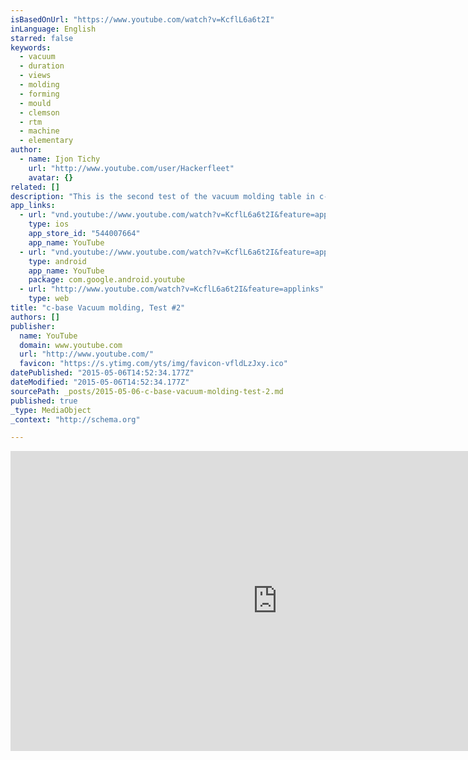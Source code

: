 ```yaml
---
isBasedOnUrl: "https://www.youtube.com/watch?v=KcflL6a6t2I"
inLanguage: English
starred: false
keywords:
  - vacuum
  - duration
  - views
  - molding
  - forming
  - mould
  - clemson
  - rtm
  - machine
  - elementary
author:
  - name: Ijon Tichy
    url: "http://www.youtube.com/user/Hackerfleet"
    avatar: {}
related: []
description: "This is the second test of the vacuum molding table in c-base. This table was built by ihmis-suski and me from November 2014 to March 2015. We are using 1mm Polystyrol. The machine uses sheets of 1m by 1m and uses 230V/32A/7,2KW to heat the plastics up."
app_links:
  - url: "vnd.youtube://www.youtube.com/watch?v=KcflL6a6t2I&feature=applinks"
    type: ios
    app_store_id: "544007664"
    app_name: YouTube
  - url: "vnd.youtube://www.youtube.com/watch?v=KcflL6a6t2I&feature=applinks"
    type: android
    app_name: YouTube
    package: com.google.android.youtube
  - url: "http://www.youtube.com/watch?v=KcflL6a6t2I&feature=applinks"
    type: web
title: "c-base Vacuum molding, Test #2"
authors: []
publisher:
  name: YouTube
  domain: www.youtube.com
  url: "http://www.youtube.com/"
  favicon: "https://s.ytimg.com/yts/img/favicon-vfldLzJxy.ico"
datePublished: "2015-05-06T14:52:34.177Z"
dateModified: "2015-05-06T14:52:34.177Z"
sourcePath: _posts/2015-05-06-c-base-vacuum-molding-test-2.md
published: true
_type: MediaObject
_context: "http://schema.org"

---
```

<iframe src="https://cdn.embedly.com/widgets/media.html?src=http%3A%2F%2Fwww.youtube.com%2Fembed%2FKcflL6a6t2I%3Ffeature%3Doembed&amp;url=https%3A%2F%2Fwww.youtube.com%2Fwatch%3Fv%3DKcflL6a6t2I&amp;image=http%3A%2F%2Fi.ytimg.com%2Fvi%2FKcflL6a6t2I%2Fhqdefault.jpg&amp;key=b7d04c9b404c499eba89ee7072e1c4f7&amp;type=text%2Fhtml&amp;schema=youtube" width="854" height="480" scrolling="no" frameborder="0" allowfullscreen="allowfullscreen" style=""></iframe>